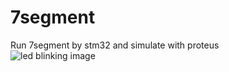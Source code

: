 # 7segment
Run 7segment by stm32 and simulate with proteus<br />
![led blinking image](/simulate/image1.jpg)
